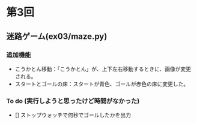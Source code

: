 # 第3回
## 迷路ゲーム(ex03/maze.py)
### 追加機能
- こうかとん移動：「こうかとん」が、上下左右移動するときに、画像が変更される。
- スタートとゴールの床：スタートが青色、ゴールが赤色の床に変更した。
### To do (実行しようと思ったけど時間がなかった)
- [] ストップウォッチで何秒でゴールしたかを出力